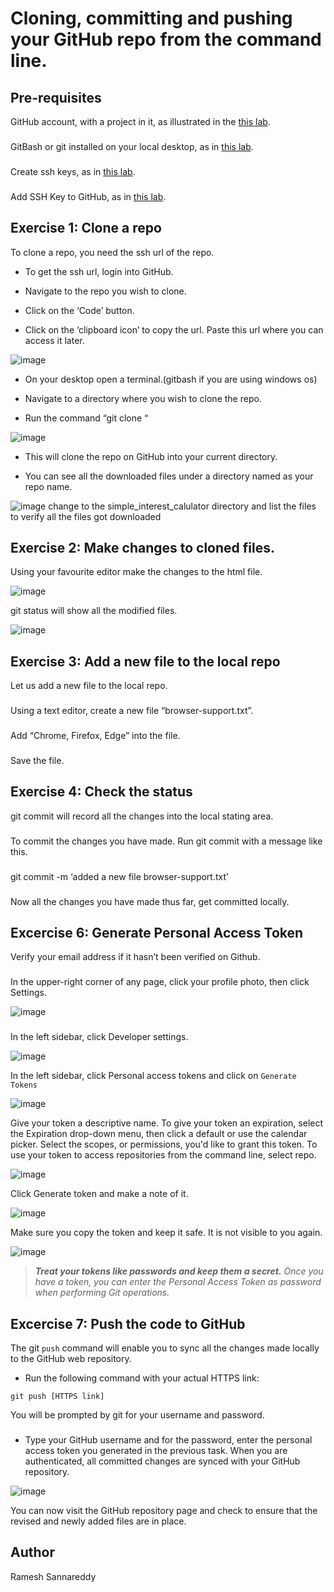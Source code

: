 # Cloning, committing and pushing your GitHub repo from the command line.

## Pre-requisites

GitHub account, with a project in it, as illustrated in the [this lab](Module%201/get_started.md).


### 

GitBash or git installed on your local desktop, as in [this lab](Windows%20GitHub/installation.md).


### 

Create ssh keys, as in [this lab](Windows%20GitHub/generate_ssh_key.md).

### 

Add SSH Key to GitHub, as in [this lab](Windows%20GitHub/ssh_github.md).

## Exercise 1: Clone a repo

To clone a repo, you need the ssh url of the repo.

* To get the ssh url, login into GitHub.

* Navigate to the repo you wish to clone.

* Click on the ‘Code’ button.

* Click on the ‘clipboard icon’ to copy the url. Paste this url where you can access it later.

![image](https://github.com/AndreCoutinhom/IBM_Course_Git_Github_intro/assets/91290799/0b194d6d-000b-46a9-b1db-8bcde1707620)

* On your desktop open a terminal.(gitbash if you are using windows os)

* Navigate to a directory where you wish to clone the repo.

* Run the command “git clone <your repo ssh url>“

![image](https://github.com/AndreCoutinhom/IBM_Course_Git_Github_intro/assets/91290799/1b96f005-aa8f-4091-a265-66e509f3a92f)

* This will clone the repo on GitHub into your current directory.

* You can see all the downloaded files under a directory named as your repo name.

![image](https://github.com/AndreCoutinhom/IBM_Course_Git_Github_intro/assets/91290799/d07046af-9bd6-472d-938e-81c9d02847e0)
change to the simple_interest_calulator directory and list the files to verify all the files got downloaded

## Exercise 2: Make changes to cloned files.

Using your favourite editor make the changes to the html file.

![image](https://github.com/AndreCoutinhom/IBM_Course_Git_Github_intro/assets/91290799/772e9154-cf11-471d-88e3-1e0ce447a106)

git status will show all the modified files.

![image](https://github.com/AndreCoutinhom/IBM_Course_Git_Github_intro/assets/91290799/146dde51-0ecb-46ab-a26e-a6deb590962a)

## Exercise 3: Add a new file to the local repo

Let us add a new file to the local repo.

###

Using a text editor, create a new file “browser-support.txt”.

###

Add “Chrome, Firefox, Edge” into the file.

###

Save the file.

###

## Exercise 4: Check the status

git commit will record all the changes into the local stating area.

###

To commit the changes you have made. Run git commit with a message like this.

###

git commit -m ‘added a new file browser-support.txt’

###

Now all the changes you have made thus far, get committed locally.

## Excercise 6: Generate Personal Access Token

Verify your email address if it hasn’t been verified on Github. 

### 

In the upper-right corner of any page, click your profile photo, then click Settings.
 

![image](https://github.com/AndreCoutinhom/IBM_Course_Git_Github_intro/assets/91290799/5e48a95b-9f27-4f22-bb38-eaa235c670dc)

###

In the left sidebar, click Developer settings.

![image](https://github.com/AndreCoutinhom/IBM_Course_Git_Github_intro/assets/91290799/9e0a50bd-6edd-4786-b053-245c4948e938)

In the left sidebar, click Personal access tokens and click on `Generate Tokens`

![image](https://github.com/AndreCoutinhom/IBM_Course_Git_Github_intro/assets/91290799/3ca7e43a-3c0d-41fc-9e1e-7328b7b1128e)

Give your token a descriptive name. To give your token an expiration, select the Expiration drop-down menu, then click a default or use the calendar picker. Select the scopes, or permissions, you'd like to grant this token. To use your token to access repositories from the command line, select repo.

![image](https://github.com/AndreCoutinhom/IBM_Course_Git_Github_intro/assets/91290799/fabf29fb-657e-4c4d-a2c3-335c999d422c)

Click Generate token and make a note of it.

![image](https://github.com/AndreCoutinhom/IBM_Course_Git_Github_intro/assets/91290799/59d714a0-8a68-41ba-8b34-e950bd782084)

Make sure you copy the token and keep it safe. It is not visible to you again.

![image](https://github.com/AndreCoutinhom/IBM_Course_Git_Github_intro/assets/91290799/c9b303e7-3b3c-45a0-ab04-985d2105b599)

> ***Treat your tokens like passwords and keep them a secret.***
> *Once you have a token, you can enter the Personal Access Token as password when performing Git operations.*

## Excercise 7: Push the code to GitHub

The git `push` command will enable you to sync all the changes made locally to the GitHub web repository.

* Run the following command with your actual HTTPS link:

``` shell
git push [HTTPS link]
```
You will be prompted by git for your username and password.

###

* Type your GitHub username and for the password, enter the personal access token you generated in the previous task. When you are authenticated, all committed changes are synced with your GitHub repository.

![image](https://github.com/AndreCoutinhom/IBM_Course_Git_Github_intro/assets/91290799/d4930851-7d2a-497e-bf2b-eee9c0243b14)

You can now visit the GitHub repository page and check to ensure that the revised and newly added files are in place.

## Author

Ramesh Sannareddy


